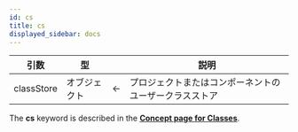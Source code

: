 ```yaml
---
id: cs
title: cs
displayed_sidebar: docs
---
```


| 引数         | 型      |                             | 説明                          |
| ---------- | ------ | --------------------------- | --------------------------- |
| classStore | オブジェクト | <- | プロジェクトまたはコンポーネントのユーザークラスストア |

The **cs** keyword is described in the [**Concept page for Classes**](../Concepts/classes.md#cs).
